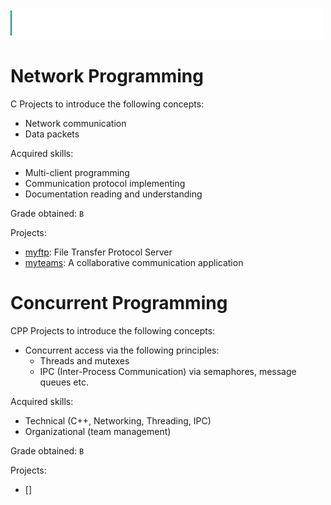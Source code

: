 ![](../src/tek2.svg)

# Network Programming

C Projects to introduce the following concepts:

- Network communication
- Data packets

Acquired skills:

- Multi-client programming
- Communication protocol implementing
- Documentation reading and understanding

Grade obtained: `B`

Projects:

- [myftp](B-NWP-400-myftp): File Transfer Protocol Server
- [myteams](B-NWP-400-myteams): A collaborative communication application

# Concurrent Programming

CPP Projects to introduce the following concepts:

- Concurrent access via the following principles:
    - Threads and mutexes
    - IPC (Inter-Process Communication) via semaphores, message queues etc.

Acquired skills:

- Technical (C++, Networking, Threading, IPC)
- Organizational (team management)

Grade obtained: `B`

Projects:

- []